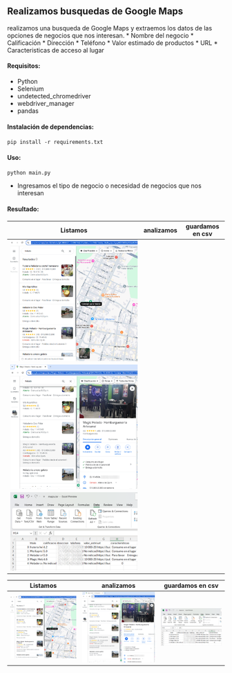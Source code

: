 ## Realizamos busquedas de Google Maps ##  

realizamos una busqueda de Google Maps y extraemos los datos de las opciones de negocios que nos interesan.
    * Nombre del negocio
    * Calificación
    * Dirección
    * Teléfono
    * Valor estimado de productos
    * URL
    * Caracteristicas de acceso al lugar

#### Requisitos:  
- Python
- Selenium  
- undetected_chromedriver  
- webdriver_manager  
- pandas  

#### Instalación de dependencias:  

```
pip install -r requirements.txt
```

#### Uso:  

```
python main.py
```
* Ingresamos el tipo de negocio o necesidad de negocios que nos interesan
#### Resultado:  

| Listamos       | analizamos       | guardamos en csv    |
| ------------- |:-------------:|-------------|
| ![listamos](https://github.com/vhngroup/Scraping_Maps/blob/main/static/maps_1.png)| 
![analizamos](https://github.com/vhngroup/Scraping_Maps/blob/main/static/maps_2.png)|
![guardamos](https://github.com/vhngroup/Scraping_Maps/blob/main/static/maps_3.png)|


|   Listamos 	|  analizamos  	|   guardamos en csv 	|
|:-:	|---	|---	|
|![listamos](https://github.com/vhngroup/Scraping_Maps/blob/main/static/maps_1.png)   	|![analizamos](https://github.com/vhngroup/Scraping_Maps/blob/main/static/maps_2.png)   	|![guardamos](https://github.com/vhngroup/Scraping_Maps/blob/main/static/maps_3.png)|   	|